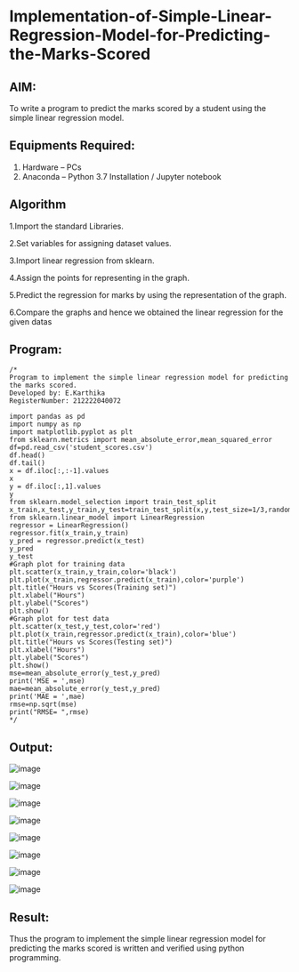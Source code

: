 # Implementation-of-Simple-Linear-Regression-Model-for-Predicting-the-Marks-Scored

## AIM:
To write a program to predict the marks scored by a student using the simple linear regression model.

## Equipments Required:
1. Hardware – PCs
2. Anaconda – Python 3.7 Installation / Jupyter notebook

## Algorithm
 
1.Import the standard Libraries.

2.Set variables for assigning dataset values.

3.Import linear regression from sklearn.

4.Assign the points for representing in the graph.

5.Predict the regression for marks by using the representation of the graph.

6.Compare the graphs and hence we obtained the linear regression for the given datas

## Program:
```
/*
Program to implement the simple linear regression model for predicting the marks scored.
Developed by: E.Karthika
RegisterNumber: 212222040072

import pandas as pd
import numpy as np
import matplotlib.pyplot as plt
from sklearn.metrics import mean_absolute_error,mean_squared_error
df=pd.read_csv('student_scores.csv')
df.head()
df.tail()
x = df.iloc[:,:-1].values
x
y = df.iloc[:,1].values
y
from sklearn.model_selection import train_test_split
x_train,x_test,y_train,y_test=train_test_split(x,y,test_size=1/3,random_state=0)
from sklearn.linear_model import LinearRegression
regressor = LinearRegression()
regressor.fit(x_train,y_train)
y_pred = regressor.predict(x_test)
y_pred
y_test
#Graph plot for training data
plt.scatter(x_train,y_train,color='black')
plt.plot(x_train,regressor.predict(x_train),color='purple')
plt.title("Hours vs Scores(Training set)")
plt.xlabel("Hours")
plt.ylabel("Scores")
plt.show()
#Graph plot for test data
plt.scatter(x_test,y_test,color='red')
plt.plot(x_train,regressor.predict(x_train),color='blue')
plt.title("Hours vs Scores(Testing set)")
plt.xlabel("Hours")
plt.ylabel("Scores")
plt.show()
mse=mean_absolute_error(y_test,y_pred)
print('MSE = ',mse)
mae=mean_absolute_error(y_test,y_pred)
print('MAE = ',mae)
rmse=np.sqrt(mse)
print("RMSE= ",rmse)
*/
```

## Output:
![image](https://github.com/karthika28112004/Implementation-of-Simple-Linear-Regression-Model-for-Predicting-the-Marks-Scored/assets/128035087/356f8110-4b46-40c3-9c2c-df4de14cd4bf)


![image](https://github.com/karthika28112004/Implementation-of-Simple-Linear-Regression-Model-for-Predicting-the-Marks-Scored/assets/128035087/8b06bced-997c-4d9b-977d-1b6bbd068424)


![image](https://github.com/karthika28112004/Implementation-of-Simple-Linear-Regression-Model-for-Predicting-the-Marks-Scored/assets/128035087/335984e6-f95a-471f-89c1-ef1c9ac7d346)

![image](https://github.com/karthika28112004/Implementation-of-Simple-Linear-Regression-Model-for-Predicting-the-Marks-Scored/assets/128035087/0d05825e-c9bc-4d93-966f-23b41a45b00f)

![image](https://github.com/karthika28112004/Implementation-of-Simple-Linear-Regression-Model-for-Predicting-the-Marks-Scored/assets/128035087/ae2d8312-d25d-4f33-b08f-5ea4ec262881)

![image](https://github.com/karthika28112004/Implementation-of-Simple-Linear-Regression-Model-for-Predicting-the-Marks-Scored/assets/128035087/ffd9b67d-25b9-441c-a2f6-79fce0f1ef42)

![image](https://github.com/karthika28112004/Implementation-of-Simple-Linear-Regression-Model-for-Predicting-the-Marks-Scored/assets/128035087/72a1f60d-84cf-496e-a87e-c184c5ad98e2)

![image](https://github.com/karthika28112004/Implementation-of-Simple-Linear-Regression-Model-for-Predicting-the-Marks-Scored/assets/128035087/f4cdc498-e3d8-4138-89dc-a255d847dbee)


## Result:
Thus the program to implement the simple linear regression model for predicting the marks scored is written and verified using python programming.
